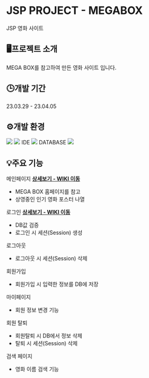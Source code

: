 # JSP PROJECT - MEGABOX
JSP 영화 사이트
## 🖥️프로젝트 소개
MEGA BOX를 참고하여 만든 영화 사이트 입니다.
## 🕒개발 기간
23.03.29 - 23.04.05
## ⚙️개발 환경 
<img src="https://img.shields.io/badge/java-007396?style=for-the-badge&logo=java&logoColor=white">
<img src="https://img.shields.io/badge/JDK SE 11-61DAFB?style=for-the-badge&logo=React&logoColor=black">
IDE <img src="https://img.shields.io/badge/Eclipse EE-1572B6?style=for-the-badge&logo=Css&logoColor=white">
DATABASE <img src="https://img.shields.io/badge/MySQL-6DB33F?style=for-the-badge&logo=Spring&logoColor=green">


## 💡주요 기능

메인페이지 [**상세보기 - WIKI 이동**](https://github.com/mejjjung/JSP-project/wiki/%EB%A9%94%EC%9D%B8-%ED%8E%98%EC%9D%B4%EC%A7%80)
- MEGA BOX 홈페이지를 참고
- 상영중인 인기 영화 포스터 나열

로그인 [**상세보기 - WIKI 이동**](https://github.com/mejjjung/JSP-project/wiki/%EB%A1%9C%EA%B7%B8%EC%9D%B8-%ED%8E%98%EC%9D%B4%EC%A7%80)
- DB값 검증
- 로그인 시 세션(Session) 생성

로그아웃
- 로그아웃 시 세션(Session) 삭제

회원가입
- 회원가입 시 입력한 정보를 DB에 저장

마이페이지
- 회원 정보 변경 기능

회원 탈퇴 
- 회원탈퇴 시 DB에서 정보 삭제
- 탈퇴 시 세션(Session) 삭제

검색 페이지
- 영화 이름 검색 기능
